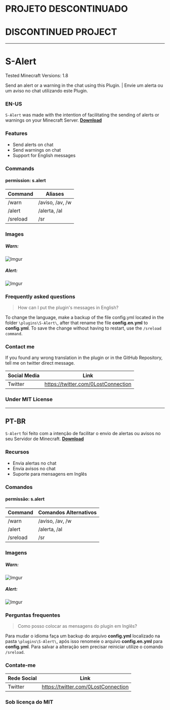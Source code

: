 # PROJETO DESCONTINUADO
# DISCONTINUED PROJECT
---


# S-Alert

Tested Minecraft Versions: 1.8

Send an alert or a warning in the chat using this Plugin. | Envie um alerta ou um aviso no chat utilizando este Plugin.

### EN-US

`S-Alert` was made with the intention of facilitating the sending of alerts or warnings on your Minecraft  Server.
[**Download**](https://www.spigotmc.org/resources/s-alert.77213/)

### Features

- Send alerts on chat
- Send warnings on chat
- Support for English messages

### Commands

#### permission: s.alert

| Command | Aliases |
| ------ | ------ |
| /warn <message> | /aviso, /av, /w |
| /alert <message> | /alerta, /al |
| /sreload | /sr |

### Images

##### Warn:
![Imgur](https://i.imgur.com/Jt7o93s.png)
##### Alert:
![Imgur](https://i.imgur.com/ssHLMcf.png)

### Frequently asked questions

> How can I put the plugin's messages in English?

To change the language, make a backup of the file config.yml located in the folder `\plugins\S-Alert\`, after that rename the file **config.en.yml** to **config.yml**. To save the change without having to restart, use the `/sreload command`.

### Contact me

If you found any wrong translation in the plugin or in the GitHub Repository, tell me on twitter direct message.

| Social Media | Link |
| ------ | ------ |
| Twitter | https://twitter.com/0LostConnection |

### Under MIT License

----

## PT-BR

`S-Alert` foi feito com a intenção de facilitar o envio de alertas ou avisos no seu Servidor de Minecraft.
[**Download**](https://www.spigotmc.org/resources/s-alert.77213/)

### Recursos

- Envia alertas no chat
- Envia avisos no chat
- Suporte para mensagens em Inglês


### Comandos

#### permissão: s.alert

| Command | Comandos Alternativos |
| ------ | ------ |
| /warn <message> | /aviso, /av, /w |
| /alert <message> | /alerta, /al |
| /sreload | /sr |


### Imagens

##### Warn:
![Imgur](https://i.imgur.com/Jt7o93s.png)
##### Alert:
![Imgur](https://i.imgur.com/ssHLMcf.png)

### Perguntas frequentes

> Como posso colocar as mensagens do plugin em Inglês?

Para mudar o idioma faça um backup do arquivo **config.yml** localizado na pasta `\plugins\S-Alert\`, após isso renomeie o arquivo **config.en.yml** para **config.yml**. Para salvar a alteração sem precisar reiniciar utilize o comando `/sreload`.

### Contate-me

| Rede Social | Link |
| ------ | ------ |
| Twitter | https://twitter.com/0LostConnection |

### Sob licença do MIT

